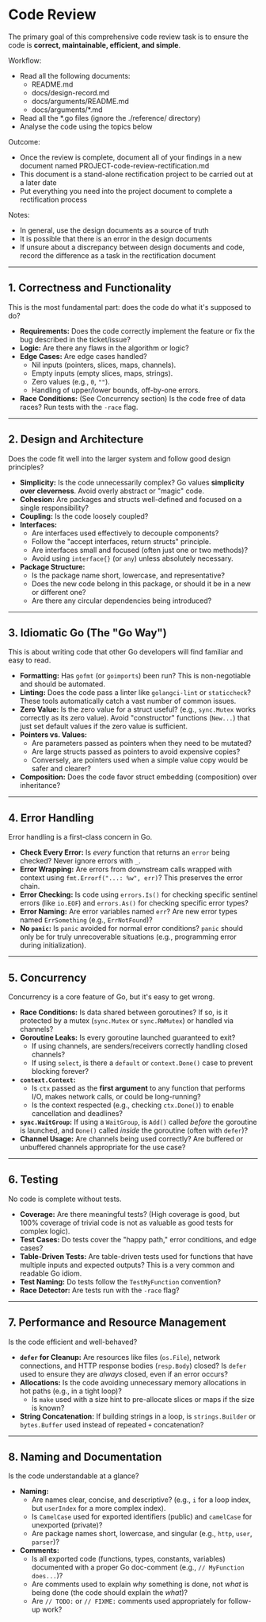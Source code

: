 # Code Review

The primary goal of this comprehensive code review task is to ensure the code is **correct, maintainable, efficient, and simple**.

Workflow:

- Read all the following documents:
  - README.md
  - docs/design-record.md
  - docs/arguments/README.md
  - docs/arguments/\*.md
- Read all the \*.go files (ignore the ./reference/ directory)
- Analyse the code using the topics below

Outcome:

- Once the review is complete, document all of your findings in a new document named PROJECT-code-review-rectification.md
- This document is a stand-alone rectification project to be carried out at a later date
- Put everything you need into the project document to complete a rectification process

Notes:

- In general, use the design documents as a source of truth
- It is possible that there is an error in the design documents
- If unsure about a discrepancy between design documents and code, record the difference as a task in the rectification document

---

## 1. Correctness and Functionality

This is the most fundamental part: does the code do what it's supposed to do?

- **Requirements:** Does the code correctly implement the feature or fix the bug described in the ticket/issue?
- **Logic:** Are there any flaws in the algorithm or logic?
- **Edge Cases:** Are edge cases handled?
  - Nil inputs (pointers, slices, maps, channels).
  - Empty inputs (empty slices, maps, strings).
  - Zero values (e.g., `0`, `""`).
  - Handling of upper/lower bounds, off-by-one errors.
- **Race Conditions:** (See Concurrency section) Is the code free of data races? Run tests with the `-race` flag.

---

## 2. Design and Architecture

Does the code fit well into the larger system and follow good design principles?

- **Simplicity:** Is the code unnecessarily complex? Go values **simplicity over cleverness**. Avoid overly abstract or "magic" code.
- **Cohesion:** Are packages and structs well-defined and focused on a single responsibility?
- **Coupling:** Is the code loosely coupled?
- **Interfaces:**
  - Are interfaces used effectively to decouple components?
  - Follow the "accept interfaces, return structs" principle.
  - Are interfaces small and focused (often just one or two methods)?
  - Avoid using `interface{}` (or `any`) unless absolutely necessary.
- **Package Structure:**
  - Is the package name short, lowercase, and representative?
  - Does the new code belong in this package, or should it be in a new or different one?
  - Are there any circular dependencies being introduced?

---

## 3. Idiomatic Go (The "Go Way")

This is about writing code that other Go developers will find familiar and easy to read.

- **Formatting:** Has `gofmt` (or `goimports`) been run? This is non-negotiable and should be automated.
- **Linting:** Does the code pass a linter like `golangci-lint` or `staticcheck`? These tools automatically catch a vast number of common issues.
- **Zero Value:** Is the zero value for a struct useful? (e.g., `sync.Mutex` works correctly as its zero value). Avoid "constructor" functions (`New...`) that just set default values if the zero value is sufficient.
- **Pointers vs. Values:**
  - Are parameters passed as pointers when they need to be mutated?
  - Are large structs passed as pointers to avoid expensive copies?
  - Conversely, are pointers used when a simple value copy would be safer and clearer?
- **Composition:** Does the code favor struct embedding (composition) over inheritance?

---

## 4. Error Handling

Error handling is a first-class concern in Go.

- **Check Every Error:** Is _every_ function that returns an `error` being checked? Never ignore errors with `_`.
- **Error Wrapping:** Are errors from downstream calls wrapped with context using `fmt.Errorf("...: %w", err)`? This preserves the error chain.
- **Error Checking:** Is code using `errors.Is()` for checking specific sentinel errors (like `io.EOF`) and `errors.As()` for checking specific error types?
- **Error Naming:** Are error variables named `err`? Are new error types named `ErrSomething` (e.g., `ErrNotFound`)?
- **No `panic`:** Is `panic` avoided for normal error conditions? `panic` should only be for truly unrecoverable situations (e.g., programming error during initialization).

---

## 5. Concurrency

Concurrency is a core feature of Go, but it's easy to get wrong.

- **Race Conditions:** Is data shared between goroutines? If so, is it protected by a mutex (`sync.Mutex` or `sync.RWMutex`) or handled via channels?
- **Goroutine Leaks:** Is every goroutine launched guaranteed to exit?
  - If using channels, are senders/receivers correctly handling closed channels?
  - If using `select`, is there a `default` or `context.Done()` case to prevent blocking forever?
- **`context.Context`:**
  - Is `ctx` passed as the **first argument** to any function that performs I/O, makes network calls, or could be long-running?
  - Is the context respected (e.g., checking `ctx.Done()`) to enable cancellation and deadlines?
- **`sync.WaitGroup`:** If using a `WaitGroup`, is `Add()` called _before_ the goroutine is launched, and `Done()` called _inside_ the goroutine (often with `defer`)?
- **Channel Usage:** Are channels being used correctly? Are buffered or unbuffered channels appropriate for the use case?

---

## 6. Testing

No code is complete without tests.

- **Coverage:** Are there meaningful tests? (High coverage is good, but 100% coverage of trivial code is not as valuable as good tests for complex logic).
- **Test Cases:** Do tests cover the "happy path," error conditions, and edge cases?
- **Table-Driven Tests:** Are table-driven tests used for functions that have multiple inputs and expected outputs? This is a very common and readable Go idiom.
- **Test Naming:** Do tests follow the `TestMyFunction` convention?
- **Race Detector:** Are tests run with the `-race` flag?

---

## 7. Performance and Resource Management

Is the code efficient and well-behaved?

- **`defer` for Cleanup:** Are resources like files (`os.File`), network connections, and HTTP response bodies (`resp.Body`) closed? Is `defer` used to ensure they are _always_ closed, even if an error occurs?
- **Allocations:** Is the code avoiding unnecessary memory allocations in hot paths (e.g., in a tight loop)?
  - Is `make` used with a size hint to pre-allocate slices or maps if the size is known?
- **String Concatenation:** If building strings in a loop, is `strings.Builder` or `bytes.Buffer` used instead of repeated `+` concatenation?

---

## 8. Naming and Documentation

Is the code understandable at a glance?

- **Naming:**
  - Are names clear, concise, and descriptive? (e.g., `i` for a loop index, but `userIndex` for a more complex index).
  - Is `CamelCase` used for exported identifiers (public) and `camelCase` for unexported (private)?
  - Are package names short, lowercase, and singular (e.g., `http`, `user`, `parser`)?
- **Comments:**
  - Is all exported code (functions, types, constants, variables) documented with a proper Go doc-comment (e.g., `// MyFunction does...`)?
  - Are comments used to explain _why_ something is done, not _what_ is being done (the code should explain the _what_)?
  - Are `// TODO:` or `// FIXME:` comments used appropriately for follow-up work?
